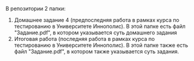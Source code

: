 В репозитории 2 папки:
1) Домашнее задание 4 (предпоследняя работа в рамках курса по тестированию в Университете Иннополис). В этой папке есть файл "Задание.pdf", в котором указывается суть домашнего задания
2) Итоговая работа (последняя работа в рамках курса по тестированию в Университете Иннополис). В этой папке также есть файл "Задание.pdf", в котором также указывается суть задания.
